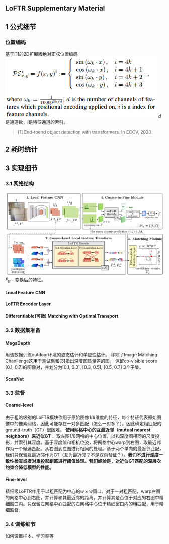 ## LoFTR Supplementary Material

## 1 公式细节
### 位置编码
基于[1]的2D扩展版绝对正弦位置编码
![](2023.04.08-LoFTR-sup/fig-20230523081611.png)
$d$是通道数，$i$是特征通道的索引。
>[1] End-toend object detection with transformers. In ECCV, 2020

## 2 耗时统计

## 3 实现细节

### 3.1 网络结构
![](2023.04.08-LoFTR-sup/fig-20230507152301.png)
$\tilde{F}_{tr}$ - 变换后的特征。
#### Local Feature CNN
#### LoFTR Encoder Layer
#### Differentiable(可微) Matching with Optimal Transport

### 3.2 数据集准备
#### MegaDepth
用该数据训练outdoor环境的姿态估计和单应性估计。
移除了Image Matching Chanllenge这用于测试集和[3]指出深度图质量差的图。
保留co-visible score [0.1, 0.7]的图像对，并划分为[0.1, 0.3], [0.3, 0.5], [0.5, 0.7] 3个子集。
#### ScanNet

### 3.3 监督
#### Coarse-level
由于粗略级别的LoFTR模块作用于原始图像1/8维度的特征，每个特征代表原始图像中的像素网格，因此可能存在一对多匹配（怎么一对多？）。因此确定粗匹配的ground-truth（GT）很困难。
**使用网格中心的互最近邻（mutual nearest neighbors）来近似GT**：
取左图1/8网格的中心位置，以和深度图相同的尺度投影，并索引其深度。基于深度值和相机位姿，将网格中心warp到右图，取最近邻作为一个候选匹配。从右图到左图进行相同的处理。基于两个单向的最近邻匹配，我们只保留互最近邻作为GT（互为最近邻？不是双向验证？）。**我们不进行深度一致性检查或者对重投影距离进行阈值处理。我们经验是，对近似GT匹配的深层次约束会降低模型的性能。**
#### Fine-level
精细级LoFTR作用于以粗匹配为中心的$w\times w$窗口。对于一对粗匹配，warp左图的网格中心到右图，并计算和其最近邻的距离，并计算其是否位于对应的右图中精细窗口内。只保留左网格中心匹配的右网格中心位于精细窗口内的粗匹配，用于精细监督。

### 3.4 训练细节
如何设置样本、学习率等